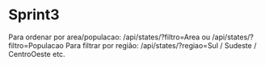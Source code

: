 # Sprint3

Para ordenar por area/populacao: /api/states/?filtro=Area ou /api/states/?filtro=Populacao
Para filtrar por região: /api/states/?regiao=Sul / Sudeste / CentroOeste etc.

